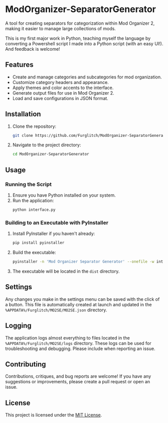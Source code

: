 # ModOrganizer-SeparatorGenerator

A tool for creating separators for categorization within Mod Organizer 2, making it easier to manage large collections of mods.

This is my first major work in Python, teaching myself the language by converting a Powershell script I made into a Python script (with an easy UI!). And feedback is welcome!

## Features

- Create and manage categories and subcategories for mod organization.
- Customize category headers and appearance.
- Apply themes and color accents to the interface.
- Generate output files for use in Mod Organizer 2.
- Load and save configurations in JSON format.

## Installation

1. Clone the repository:
    ```sh
    git clone https://github.com/Furglitch/ModOrganizer-SeparatorGenerator.git
    ```
2. Navigate to the project directory:
    ```sh
    cd ModOrganizer-SeparatorGenerator
    ```

## Usage

### Running the Script

1. Ensure you have Python installed on your system.
2. Run the application:
    ```sh
    python interface.py
    ```

### Building to an Executable with PyInstaller

1. Install PyInstaller if you haven't already:
    ```sh
    pip install pyinstaller
    ```
2. Build the executable:
    ```sh
    pyinstaller -n 'Mod Organizer Separator Generator' --onefile -w interface.py backend.py --add-data "resources;resources" -i 'resources/icon.ico'
    ```
3. The executable will be located in the `dist` directory.

## Settings

Any changes you make in the settings menu can be saved with the click of a button. This file is automatically created at launch and updated in the `%APPDATA%/Furglitch/MO2SE/MO2SE.json` directory. 

## Logging

The application logs almost everything to files located in the `%APPDATA%/Furglitch/MO2SE/logs` directory. These logs can be used for troubleshooting and debugging. Please include when reporting an issue.

## Contributing

Contributions, critiques, and bug reports are welcome! If you have any suggestions or improvements, please create a pull request or open an issue.


## License
This project is licensed under the [MIT License](https://opensource.org/licenses/MIT).
